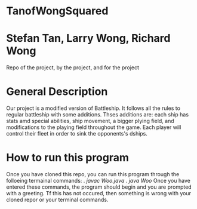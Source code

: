 # TanofWongSquared
# Stefan Tan, Larry Wong, Richard Wong
Repo of the project, by the project, and for the project
# General Description
Our project is a modified version of Battleship. It follows all the rules to regular battleship with some additions. Thses additions are: each ship has stats amd special abilities, ship movement, a bigger plying field, and modifications to the playing field throughout the game. Each player will control their fleet in order to sink the opponents's dships.
# How to run this program
Once you have cloned this repo, you can run this program through the folloeing termainal commands:
     . *javac Woo.java*
     . *java Woo*
Once you have entered these commands, the program should begin and you are prompted with a greeting. Tf this has not occured, then something is wrong with your cloned repor or your terminal commands.


